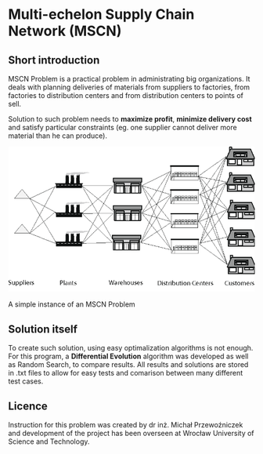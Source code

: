 # Multi-echelon Supply Chain Network (MSCN)

## Short introduction

MSCN Problem is a practical problem in administrating big organizations. It deals with planning deliveries of materials from suppliers to factories, from factories to distribution centers and from distribution centers to points of sell.

Solution to such problem needs to **maximize profit**, **minimize delivery cost** and satisfy particular constraints (eg. one supplier cannot deliver more material than he can produce).

![Instance of MSCN](/graph.png)

A simple instance of an MSCN Problem

## Solution itself

To create such solution, using easy optimalization algorithms is not enough. For this program, a **Differential Evolution** algorithm was developed as well as Random Search, to compare results. All results and solutions are stored in .txt files to allow for easy tests and comarison between many different test cases.

## Licence

Instruction for this problem was created by dr inż. Michał Przewoźniczek and development of the project has been overseen at Wrocław University of Science and Technology.
